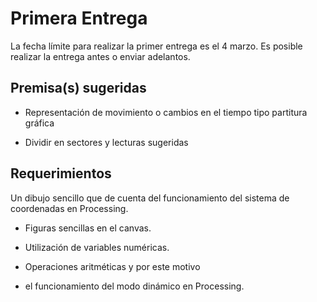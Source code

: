 # Primera Entrega

La fecha límite para realizar la primer entrega es el 4 marzo. Es posible realizar la entrega antes o enviar adelantos. 

## Premisa(s) sugeridas

- Representación de movimiento o cambios en el tiempo tipo partitura gráfica

- Dividir en sectores y lecturas sugeridas

## Requerimientos 

Un dibujo sencillo que de cuenta del funcionamiento del sistema de coordenadas en Processing. 

- Figuras sencillas en el canvas.

- Utilización de variables numéricas.

- Operaciones aritméticas y por este motivo

- el funcionamiento del modo dinámico en Processing. 

